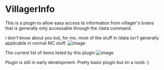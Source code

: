 # VillagerInfo

This is a plugin to allow easy access to information from villager's brains that is generally only accessable through the /data command. 

I don't know about you but, for me, most of the stuff in /data isn't generally applicable in normal MC stuff.
![image](https://user-images.githubusercontent.com/45906780/137230022-39442802-83d3-4bf5-b6e8-73cd8a420a79.png)

The current list of items listed by this plugin
![image](https://user-images.githubusercontent.com/45906780/137230100-2806c184-aa61-4a0a-b5bd-877305cf2fcb.png)

Plugin is still in early development. Pretty basic plugin but im a noob :)
